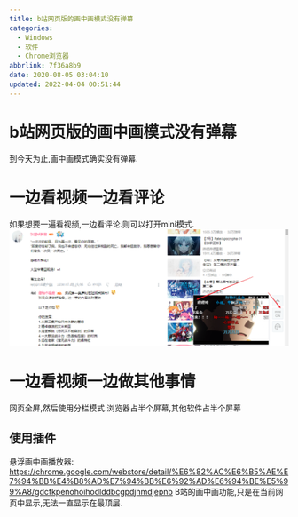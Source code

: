 ```yaml
---
title: b站网页版的画中画模式没有弹幕
categories: 
  - Windows
  - 软件
  - Chrome浏览器
abbrlink: 7f36a8b9
date: 2020-08-05 03:04:10
updated: 2022-04-04 00:51:44
---
```

# b站网页版的画中画模式没有弹幕
到今天为止,画中画模式确实没有弹幕.
# 一边看视频一边看评论
如果想要一遍看视频,一边看评论.则可以打开mini模式.
![](https://raw.githubusercontent.com/lanlan2017/images/master/Blog/Windows/Software/ChromeBrowser/Picture-in-pictureFunctionWithoutBarrage/1.png)

# 一边看视频一边做其他事情
网页全屏,然后使用分栏模式.浏览器占半个屏幕,其他软件占半个屏幕

## 使用插件
悬浮画中画播放器:
https://chrome.google.com/webstore/detail/%E6%82%AC%E6%B5%AE%E7%94%BB%E4%B8%AD%E7%94%BB%E6%92%AD%E6%94%BE%E5%99%A8/gdcfkpenohoihodlddbcgpdjhmdjepnb
B站的画中画功能,只是在当前网页中显示,无法一直显示在最顶层.
<!-- 
Blog/Windows/Software/ChromeBrowser/Picture-in-pictureFunctionWithoutBarrage/1
-->
